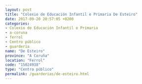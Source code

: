 ```yaml
---
layout: post
title: "Colexio de Educación Infantil e Primaria De Esteiro"
date: 2017-09-20 20:57:05 +0200
categories:
- Colexio de Educación Infantil e Primaria
- a-coruna
- ferrol
- Centro público
- guarderia
name: "De Esteiro"
province: "A Coruña"
location: "Ferrol"
code: "15024938"
type: "Centro público"
permalink: /guarderias/de-esteiro.html
---
```

